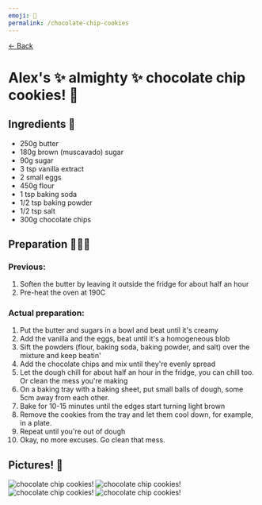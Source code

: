 ```yaml
---
emoji: 🍪
permalink: /chocolate-chip-cookies
---
```

[<- Back](/)

# Alex's ✨ almighty ✨ chocolate chip cookies! 🍪

## Ingredients 📝

* 250g butter
* 180g brown (muscavado) sugar
* 90g sugar
* 3 tsp vanilla extract
* 2 small eggs
* 450g flour
* 1 tsp baking soda
* 1/2 tsp baking powder
* 1/2 tsp salt
* 300g chocolate chips

## Preparation 👨🏽‍🍳

### Previous:
1. Soften the butter by leaving it outside the fridge for about half an hour
2. Pre-heat the oven at 190C

### Actual preparation:
1. Put the butter and sugars in a bowl and beat until it's creamy
2. Add the vanilla and the eggs, beat until it's a homogeneous blob
3. Sift the powders (flour, baking soda, baking powder, and salt) over the mixture and keep beatin'
4. Add the chocolate chips and mix until they're evenly spread
5. Let the dough chill for about half an hour in the fridge, you can chill too. Or clean the mess you're making
6. On a baking tray with a baking sheet, put small balls of dough, some 5cm away from each other.
7. Bake for 10-15 minutes until the edges start turning light brown
8. Remove the cookies from the tray and let them cool down, for example, in a plate.
9. Repeat until you're out of dough
10. Okay, no more excuses. Go clean that mess.

## Pictures! 📸
![chocolate chip cookies!](/assets/images/chocolate-chip-cookies-1.jpg)
![chocolate chip cookies!](/assets/images/chocolate-chip-cookies-2.jpg)
![chocolate chip cookies!](/assets/images/chocolate-chip-cookies-3.jpg)
![chocolate chip cookies!](/assets/images/chocolate-chip-cookies-4.jpg)
